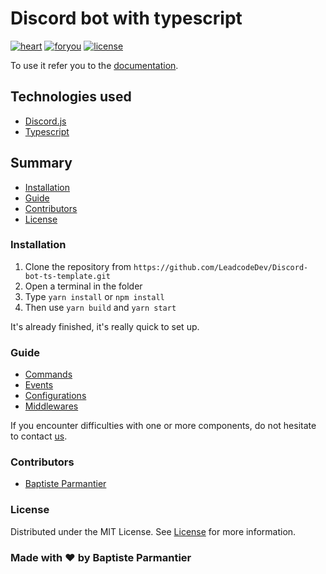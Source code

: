 # Discord bot with typescript

[![heart](https://img.shields.io/static/v1?label=Build%20With&message=❤&color=darkred&labelColor=red&style=for-the-badge)]()
[![foryou](https://img.shields.io/static/v1?label=For&message=You&color=aqua&labelColor=blue&style=for-the-badge)]()
[![license](https://img.shields.io/static/v1?label=License&message=MIT&color=green&labelColor=darkgreen&style=for-the-badge)]()

To use it refer you to the [documentation](#Guide).

## Technologies used

-   [Discord.js](https://discord.js.org/)
-   [Typescript](https://www.typescriptlang.org/)

## Summary

-   [Installation](#Installation)
-   [Guide](#Guide)
-   [Contributors](#Contributors)
-   [License](#License)

### Installation

1. Clone the repository from `https://github.com/LeadcodeDev/Discord-bot-ts-template.git`
2. Open a terminal in the folder
3. Type `yarn install` or `npm install`
4. Then use `yarn build` and `yarn start`

It's already finished, it's really quick to set up.

### Guide

-   [Commands](https://github.com/LeadcodeDev/Discord-bot-ts-template/blob/master/docs/Commands.md)
-   [Events](https://github.com/LeadcodeDev/Discord-bot-ts-template/blob/master/docs/Events.md)
-   [Configurations](https://github.com/LeadcodeDev/Discord-bot-ts-template/blob/master/docs/Configurations.md)
-   [Middlewares](https://github.com/LeadcodeDev/Discord-bot-ts-template/blob/master/docs/Middleares.md)

If you encounter difficulties with one or more components, do not hesitate to contact [us](https://github.com/Izoxy).

### Contributors

-   [Baptiste Parmantier](https://github.com/LeadcodeDev)

### License

Distributed under the MIT License. See [License](https://github.com/LeadcodeDev/Discord-bot-ts-template/blob/master/LICENSE) for more information.

### Made with ❤ by Baptiste Parmantier
